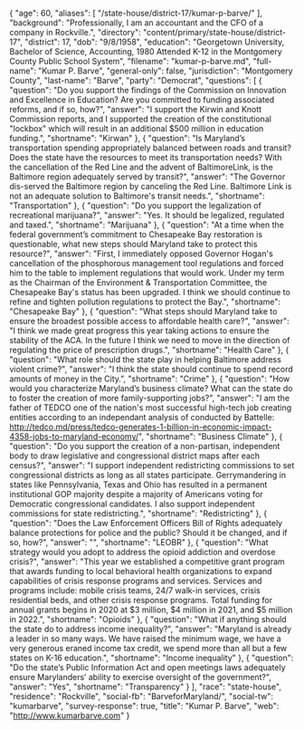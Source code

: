 {
  "age": 60,
  "aliases": [
    "/state-house/district-17/kumar-p-barve/"
  ],
  "background": "Professionally, I am an accountant and the CFO of a company in Rockville.",
  "directory": "content/primary/state-house/district-17",
  "district": 17,
  "dob": "9/8/1958",
  "education": "Georgetown University, Bachelor of Science, Accounting, 1980  Attended K-12 in the Montgomery County Public School System",
  "filename": "kumar-p-barve.md",
  "full-name": "Kumar P. Barve",
  "general-only": false,
  "jurisdiction": "Montgomery County",
  "last-name": "Barve",
  "party": "Democrat",
  "questions": [
    {
      "question": "Do you support the findings of the Commission on Innovation and Excellence in Education? Are you committed to funding associated reforms, and if so, how?",
      "answer": "I support the Kirwin and Knott Commission reports, and I supported the creation of the constitutional \"lockbox\" which will result in an additional $500 million in education funding.",
      "shortname": "Kirwan"
    },
    {
      "question": "Is Maryland’s transportation spending appropriately balanced between roads and transit? Does the state have the resources to meet its transportation needs? With the cancellation of the Red Line and the advent of BaltimoreLink, is the Baltimore region adequately served by transit?",
      "answer": "The Governor dis-served the Baltimore region by canceling the Red Line. Baltimore Link is not an adequate  solution to Baltimore's transit needs.",
      "shortname": "Transportation"
    },
    {
      "question": "Do you support the legalization of recreational marijuana?",
      "answer": "Yes. It should be legalized, regulated and taxed.",
      "shortname": "Marijuana"
    },
    {
      "question": "At a time when the federal government’s commitment to Chesapeake Bay restoration is questionable, what new steps should Maryland take to protect this resource?",
      "answer": "First, I immediately opposed Governor Hogan's cancellation of the phosphorous management tool regulations and forced him to the table to implement regulations that would work. Under my term as the Chairman of the Environment & Transportation Committee, the Chesapeake Bay's status has been upgraded. I think we should continue to refine and tighten pollution regulations to protect the Bay.",
      "shortname": "Chesapeake Bay"
    },
    {
      "question": "What steps should Maryland take to ensure the broadest possible access to affordable health care?",
      "answer": "I think we made great progress this year taking actions to ensure the stability of the ACA. In the future I think we need to move in the direction of regulating the price of prescription drugs.",
      "shortname": "Health Care"
    },
    {
      "question": "What role should the state play in helping Baltimore address violent crime?",
      "answer": "I think the state should continue to spend record amounts of money in the City.",
      "shortname": "Crime"
    },
    {
      "question": "How would you characterize Maryland’s business climate? What can the state do to foster the creation of more family-supporting jobs?",
      "answer": "I am the father of TEDCO one of the nation's most successful high-tech job creating entities according to an independant analysis of conducted by Battelle: http://tedco.md/press/tedco-generates-1-billion-in-economic-impact-4358-jobs-to-maryland-economy/",
      "shortname": "Business Climate"
    },
    {
      "question": "Do you support the creation of a non-partisan, independent body to draw legislative and congressional district maps after each census?",
      "answer": "I support independent redistricting commissions to set congressional districts as long as all states participate. Gerrymandering in states like Pennsylvania, Texas and Ohio has resulted in a permanent institutional GOP majority despite a majority of Americans voting for Democratic congressional candidates. I also support independent commissions for state redistricting.",
      "shortname": "Redistricting"
    },
    {
      "question": "Does the Law Enforcement Officers Bill of Rights adequately balance protections for police and the public? Should it be changed, and if so, how?",
      "answer": "",
      "shortname": "LEOBR"
    },
    {
      "question": "What strategy would you adopt to address the opioid addiction and overdose crisis?",
      "answer": "This year we established a competitive grant program that awards funding to local behavioral health organizations to expand capabilities of crisis response programs and services. Services and programs include: mobile crisis teams, 24/7 walk-in services, crisis residential beds, and other crisis response programs. Total funding for annual grants begins in 2020 at $3 million, $4 million in 2021, and $5 million in 2022.",
      "shortname": "Opioids"
    },
    {
      "question": "What if anything should the state do to address income inequality?",
      "answer": "Maryland is already a leader in so many ways. We have raised the minimum wage, we have a very generous eraned income tax credit, we spend more than all but a few states on K-16 education.",
      "shortname": "Income inequality"
    },
    {
      "question": "Do the state’s Public Information Act and open meetings laws adequately ensure Marylanders’ ability to exercise oversight of the government?",
      "answer": "Yes",
      "shortname": "Transparency"
    }
  ],
  "race": "state-house",
  "residence": "Rockville",
  "social-fb": "BarveforMaryland/",
  "social-tw": "kumarbarve",
  "survey-response": true,
  "title": "Kumar P. Barve",
  "web": "http://www.kumarbarve.com"
}
